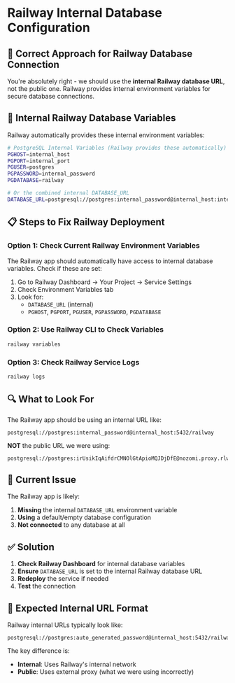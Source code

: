 # Railway Internal Database Configuration

## 🎯 Correct Approach for Railway Database Connection

You're absolutely right - we should use the **internal Railway database URL**, not the public one. Railway provides internal environment variables for secure database connections.

## 🔧 Internal Railway Database Variables

Railway automatically provides these internal environment variables:

```bash
# PostgreSQL Internal Variables (Railway provides these automatically)
PGHOST=internal_host
PGPORT=internal_port  
PGUSER=postgres
PGPASSWORD=internal_password
PGDATABASE=railway

# Or the combined internal DATABASE_URL
DATABASE_URL=postgresql://postgres:internal_password@internal_host:internal_port/railway
```

## 📋 Steps to Fix Railway Deployment

### Option 1: Check Current Railway Environment Variables
The Railway app should automatically have access to internal database variables. Check if these are set:

1. Go to Railway Dashboard → Your Project → Service Settings
2. Check Environment Variables tab
3. Look for:
   - `DATABASE_URL` (internal)
   - `PGHOST`, `PGPORT`, `PGUSER`, `PGPASSWORD`, `PGDATABASE`

### Option 2: Use Railway CLI to Check Variables
```bash
railway variables
```

### Option 3: Check Railway Service Logs
```bash
railway logs
```

## 🔍 What to Look For

The Railway app should be using an internal URL like:
```
postgresql://postgres:internal_password@internal_host:5432/railway
```

**NOT** the public URL we were using:
```
postgresql://postgres:irUsikIqAifdrCMNOlGtApioMQJDjDfE@nozomi.proxy.rlwy.net:49967/railway
```

## 🚨 Current Issue

The Railway app is likely:
1. **Missing** the internal `DATABASE_URL` environment variable
2. **Using** a default/empty database configuration
3. **Not connected** to any database at all

## ✅ Solution

1. **Check Railway Dashboard** for internal database variables
2. **Ensure** `DATABASE_URL` is set to the internal Railway database URL
3. **Redeploy** the service if needed
4. **Test** the connection

## 🎯 Expected Internal URL Format

Railway internal URLs typically look like:
```
postgresql://postgres:auto_generated_password@internal_host:5432/railway
```

The key difference is:
- **Internal**: Uses Railway's internal network
- **Public**: Uses external proxy (what we were using incorrectly)
